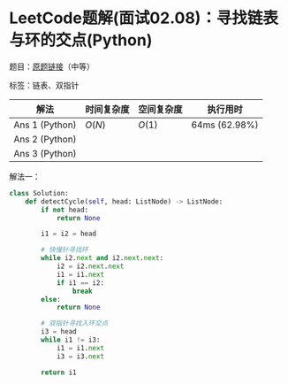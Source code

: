# LeetCode题解(面试02.08)：寻找链表与环的交点(Python)

题目：[原题链接](https://leetcode-cn.com/problems/linked-list-cycle-lcci/)（中等）

标签：链表、双指针

| 解法           | 时间复杂度 | 空间复杂度 | 执行用时      |
| -------------- | ---------- | ---------- | ------------- |
| Ans 1 (Python) | $O(N)$     | $O(1)$     | 64ms (62.98%) |
| Ans 2 (Python) |            |            |               |
| Ans 3 (Python) |            |            |               |

解法一：

```python
class Solution:
    def detectCycle(self, head: ListNode) -> ListNode:
        if not head:
            return None

        i1 = i2 = head

        # 快慢针寻找环
        while i2.next and i2.next.next:
            i2 = i2.next.next
            i1 = i1.next
            if i1 == i2:
                break
        else:
            return None

        # 双指针寻找入环交点
        i3 = head
        while i1 != i3:
            i1 = i1.next
            i3 = i3.next

        return i1
```
